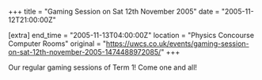 +++
title = "Gaming Session on Sat 12th November 2005"
date = "2005-11-12T21:00:00Z"

[extra]
end_time = "2005-11-13T04:00:00Z"
location = "Physics Concourse Computer Rooms"
original = "https://uwcs.co.uk/events/gaming-session-on-sat-12th-november-2005-1474488972085/"
+++

Our regular gaming sessions of Term 1\! Come one and all\!

